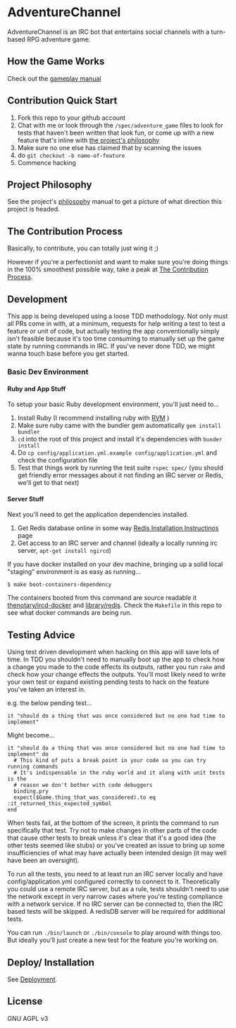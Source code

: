 # AdventureChannel

AdventureChannel is an IRC bot that entertains social channels with a turn-based RPG adventure game.  

## How the Game Works

Check out the [gameplay manual](docs/GAMEPLAY_MANUAL.md)

## Contribution Quick Start

1. Fork this repo to your github account
1. Chat with me or look through the `/spec/adventure_game` files to look for tests that haven't been written that look fun, or come up with a new feature that's inline with [the project's philosophy](docs/PROJECT_PHILOSOPHY.md)
1. Make sure no one else has claimed that by scanning the issues
1. do `git checkout -b name-of-feature`
1. Commence hacking


## Project Philosophy

 See the project's [philosophy](docs/PROJECT_PHILOSOPHY.md) manual to get a picture of what direction this project is headed.

## The Contribution Process

Basically, to contribute, you can totally just wing it ;)  

However if you're a perfectionist and want to make sure you're doing things in the 100% smoothest possible way, take a peak at [The Contribution Process](docs/CONTRIBUTION_PROCESS.md).  

## Development

This app is being developed using a loose TDD methodology.  Not only must all PRs come in with, at a minimum, requests for help writing a test to test a feature or unit of code, but actually testing the app conventionally simply isn't feasible because it's too time consuming to manually set up the game state by running commands in IRC.  If you've never done TDD, we might wanna touch base before you get started.

### Basic Dev Environment

#### Ruby and App Stuff
To setup your basic Ruby development environment, you'll just need to...

1. Install Ruby (I recommend installing ruby with [RVM](https://rvm.io/rvm/install) )
1. Make sure ruby came with the bundler gem automatically `gem install bundler`
1. `cd` into the root of this project and install it's dependencies with `bunder install`
1. Do `cp config/application.yml.example config/application.yml` and check the configuration file
1. Test that things work by running the test suite `rspec spec/` (you should get friendly error messages about it not finding an IRC server or Redis, we'll get to that next)


#### Server Stuff
Next you'll need to get the application dependencies installed.  

1.  Get Redis database online in some way [Redis Installation Instructinos](http://redis.io/download) page
1.  Get access to an IRC server and channel (ideally a locally running irc server, `apt-get install ngircd`)

If you have docker installed on your dev machine, bringing up a solid local "staging" environment is as easy as running...

```
$ make boot-containers-dependency
```

The containers booted from this command are source readable it [thenotary/ircd-docker](https://github.com/thenotary/ircd-docker) and [library/redis](https://hub.docker.com/_/redis/).  Check the `Makefile` in this repo to see what docker commands are being run.  


## Testing Advice

Using test driven development when hacking on this app will save lots of time.  In TDD you shouldn't need to manually boot up the app to check how a change you made to the code effects its outputs, rather you run `rake` and check how your change effects the outputs.  You'll most likely need to write your own test or expand existing pending tests to hack on the feature you've taken an interest in.  

e.g. the below pending test...

```
it "should do a thing that was once considered but no one had time to implement"
```

Might become...

```
it "should do a thing that was once considered but no one had time to implement" do
  # This kind of puts a break point in your code so you can try running commands
  # It's indispensable in the ruby world and it along with unit tests is the
  # reason we don't bother with code debuggers
  binding.pry
  expect($Game.thing_that_was_considered).to eq :it_returned_this_expected_symbol
end
```

When tests fail, at the bottom of the screen, it prints the command to run specifically that test.  Try not to make changes in other parts of the code that cause other tests to break unless it's clear that it's a good idea (the other tests seemed like stubs) or you've created an issue to bring up some insufficiencies of what may have actually been intended design (it may well have been an oversight).  

To run all the tests, you need to at least run an IRC server locally and have config/application.yml configured correctly to connect to it.  Theoretically you could use a remote IRC server, but as a rule, tests shouldn't need to use the network except in very narrow cases where you're testing compliance with a network service.  If no IRC server can be connected to, then the IRC based tests will be skipped.  A redisDB server will be required for additional tests.  

You can run `./bin/launch` or `./bin/console` to play around with things too.  But ideally you'll just create a new test for the feature you're working on.  


## Deploy/ Installation

See [Deployment](docs/DEPLOYMENT.md).


## License

GNU AGPL v3

